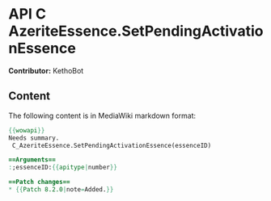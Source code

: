 # API C AzeriteEssence.SetPendingActivationEssence

**Contributor:** KethoBot

## Content

The following content is in MediaWiki markdown format:

```mediawiki
{{wowapi}}
Needs summary.
 C_AzeriteEssence.SetPendingActivationEssence(essenceID)

==Arguments==
:;essenceID:{{apitype|number}}

==Patch changes==
* {{Patch 8.2.0|note=Added.}}
```